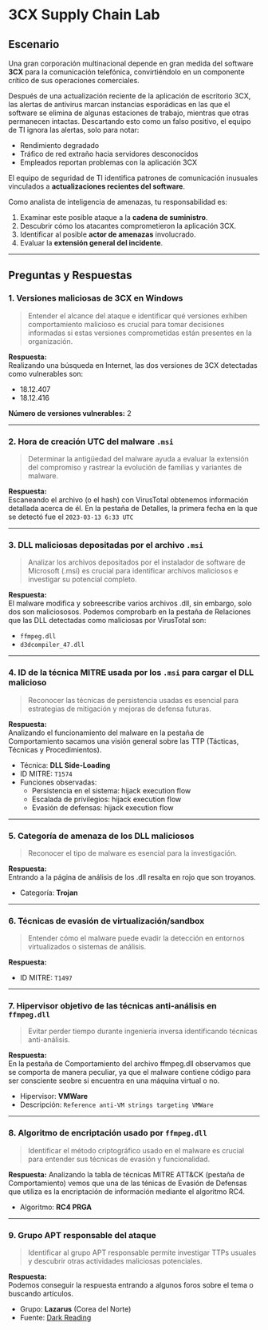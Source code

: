 # 3CX Supply Chain Lab

## Escenario
Una gran corporación multinacional depende en gran medida del software **3CX** para la comunicación telefónica, convirtiéndolo en un componente crítico de sus operaciones comerciales.  

Después de una actualización reciente de la aplicación de escritorio 3CX, las alertas de antivirus marcan instancias esporádicas en las que el software se elimina de algunas estaciones de trabajo, mientras que otras permanecen intactas. Descartando esto como un falso positivo, el equipo de TI ignora las alertas, solo para notar:

- Rendimiento degradado
- Tráfico de red extraño hacia servidores desconocidos
- Empleados reportan problemas con la aplicación 3CX

El equipo de seguridad de TI identifica patrones de comunicación inusuales vinculados a **actualizaciones recientes del software**.  

Como analista de inteligencia de amenazas, tu responsabilidad es:

1. Examinar este posible ataque a la **cadena de suministro**.
2. Descubrir cómo los atacantes comprometieron la aplicación 3CX.
3. Identificar al posible **actor de amenazas** involucrado.
4. Evaluar la **extensión general del incidente**.

---

## Preguntas y Respuestas

### 1. Versiones maliciosas de 3CX en Windows
> Entender el alcance del ataque e identificar qué versiones exhiben comportamiento malicioso es crucial para tomar decisiones informadas si estas versiones comprometidas están presentes en la organización.

**Respuesta:**  
Realizando una búsqueda en Internet, las dos versiones de 3CX detectadas como vulnerables son:

- 18.12.407  
- 18.12.416  

**Número de versiones vulnerables:** 2

---

### 2. Hora de creación UTC del malware `.msi`
> Determinar la antigüedad del malware ayuda a evaluar la extensión del compromiso y rastrear la evolución de familias y variantes de malware.

**Respuesta:**  
Escaneando el archivo (o el hash) con VirusTotal obtenemos información detallada acerca de él. En la pestaña de Detalles, la primera fecha en la que se detectó fue el `2023-03-13 6:33 UTC`

---

### 3. DLL maliciosas depositadas por el archivo `.msi`
> Analizar los archivos depositados por el instalador de software de Microsoft (.msi) es crucial para identificar archivos maliciosos e investigar su potencial completo.

**Respuesta:**  
El malware modifica y sobreescribe varios archivos .dll, sin embargo, solo dos son maliciososos. Podemos comprobarb en la pestaña de Relaciones que las DLL detectadas como maliciosas por VirusTotal son:

- `ffmpeg.dll`  
- `d3dcompiler_47.dll`

---

### 4. ID de la técnica MITRE usada por los `.msi` para cargar el DLL malicioso
> Reconocer las técnicas de persistencia usadas es esencial para estrategias de mitigación y mejoras de defensa futuras.

**Respuesta:**  
Analizando el funcionamiento del malware en la pestaña de Comportamiento sacamos una visión general sobre las TTP (Tácticas, Técnicas y Procedimientos).
- Técnica: **DLL Side-Loading**  
- ID MITRE: `T1574`  
- Funciones observadas:
  - Persistencia en el sistema: hijack execution flow  
  - Escalada de privilegios: hijack execution flow  
  - Evasión de defensas: hijack execution flow  

---

### 5. Categoría de amenaza de los DLL maliciosos
> Reconocer el tipo de malware es esencial para la investigación.

**Respuesta:**  
Entrando a la página de análisis de los .dll resalta en rojo que son troyanos.
- Categoría: **Trojan**

---

### 6. Técnicas de evasión de virtualización/sandbox
> Entender cómo el malware puede evadir la detección en entornos virtualizados o sistemas de análisis.

**Respuesta:**  
- ID MITRE: `T1497`

---

### 7. Hipervisor objetivo de las técnicas anti-análisis en `ffmpeg.dll`
> Evitar perder tiempo durante ingeniería inversa identificando técnicas anti-análisis.

**Respuesta:**  
En la pestaña de Comportamiento del archivo ffmpeg.dll observamos que se comporta de manera peculiar, ya que el malware contiene código para ser consciente seobre si encuentra en una máquina virtual o no. 
- Hipervisor: **VMWare**  
- Descripción: `Reference anti-VM strings targeting VMWare`

---

### 8. Algoritmo de encriptación usado por `ffmpeg.dll`
> Identificar el método criptográfico usado en el malware es crucial para entender sus técnicas de evasión y funcionalidad.

**Respuesta:**
Analizando la tabla de técnicas MITRE ATT&CK (pestaña de Comportamiento) vemos que una de las ténicas de Evasión de Defensas que utiliza es la encriptación de información mediante el algoritmo RC4. 
- Algoritmo: **RC4 PRGA**

---

### 9. Grupo APT responsable del ataque
> Identificar al grupo APT responsable permite investigar TTPs usuales y descubrir otras actividades maliciosas potenciales.

**Respuesta:**  
Podemos conseguir la respuesta entrando a algunos foros sobre el tema o buscando artículos.
- Grupo: **Lazarus** (Corea del Norte)  
- Fuente: [Dark Reading](https://www.darkreading.com/endpoint-security/automatic-officlal-updates-malicious-3cx-enterprises)

